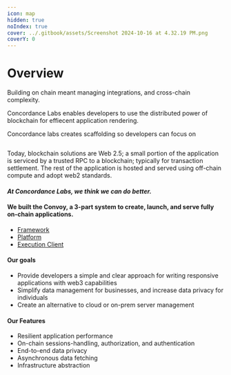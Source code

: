 ```yaml
---
icon: map
hidden: true
noIndex: true
cover: ../.gitbook/assets/Screenshot 2024-10-16 at 4.32.19 PM.png
coverY: 0
---
```


# Overview

Building on chain meant managing integrations, and cross-chain complexity.&#x20;

Concordance Labs enables developers to use the distributed power of blockchain for effiecent application rendering.

Concordance labs creates scaffolding so developers can focus on&#x20;

<figure><img src="../.gitbook/assets/Screenshot 2024-10-16 at 4.12.51 PM.png" alt=""><figcaption></figcaption></figure>

Today, blockchain solutions are Web 2.5; a small portion of the application is serviced by a trusted RPC to a blockchain; typically for transaction settlement. The rest of the application is hosted and served using off-chain compute and adopt web2 standards.&#x20;

#### _At Concordance Labs, we think we can do better._&#x20;

#### We built the Convoy, a 3-part system to create, launch, and serve fully on-chain applications.&#x20;

* [Framework](../technical-guides/framework-wayfinder.md)
* [Platform](../technical-guides/platform-outrider.md)
* [Execution Client](../technical-guides/convoy-client.md)

#### Our goals

* Provide developers a simple and clear approach for writing responsive applications with web3 capabilities
* Simplify data management for businesses, and increase data privacy for individuals&#x20;
* Create an alternative to cloud or on-prem server management&#x20;

#### Our Features&#x20;

* Resilient application performance&#x20;
* On-chain sessions-handling, authorization, and authentication&#x20;
* End-to-end data privacy&#x20;
* Asynchronous data fetching&#x20;
* Infrastructure abstraction&#x20;
